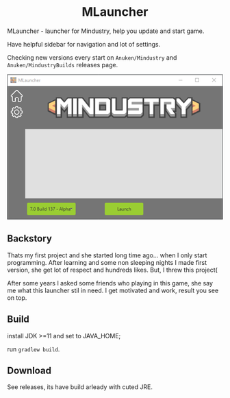 <h1 align=center>MLauncher</h1>
MLauncher - launcher for Mindustry, help you update and start game.

Have helpful sidebar for navigation and lot of settings.

Checking new versions every start on ```Anuken/Mindustry``` and ```Anuken/MindustryBuilds``` releases page.

![title!](https://github.com/JavaKira/MLauncher/blob/master/screenshot/img.png)

## Backstory

Thats my first project and she started long time ago... when I only start programming. After learning and some non sleeping nights I made first version, she get lot of respect and hundreds likes. But, I threw this project(

After some years I asked some friends who playing in this game, she say me what this launcher stil in need. I get motivated and work, result you see on top.

## Build

install JDK >=11 and set to JAVA_HOME;

run ```gradlew build```.

## Download

See releases, its have build arleady with cuted JRE.
